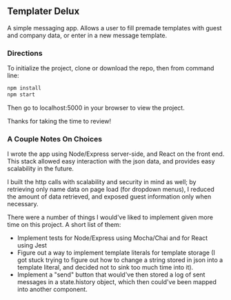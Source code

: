 ## Templater Delux

A simple messaging app. Allows a user to fill premade templates with guest and company data, or enter in a new message template.

### Directions
To initialize the project, clone or download the repo, then from command line:
```sh
npm install
npm start
```

Then go to localhost:5000 in your browser to view the project.

Thanks for taking the time to review!

### A Couple Notes On Choices
I wrote the app using Node/Express server-side, and React on the front end. This stack allowed easy interaction with the json data, and provides easy scalability in the future.

I built the http calls with scalability and security in mind as well; by retrieving only name data on page load (for dropdown menus), I reduced the amount of data retrieved, and exposed guest information only when necessary.

There were a number of things I would've liked to implement given more time on this project. A short list of them:
* Implement tests for Node/Express using Mocha/Chai and for React using Jest
* Figure out a way to implement template literals for template storage (I got stuck trying to figure out how to change a string stored in json into a template literal, and decided not to sink too much time into it).
* Implement a "send" button that would've then stored a log of sent messages in a state.history object, which then could've been mapped into another component.
